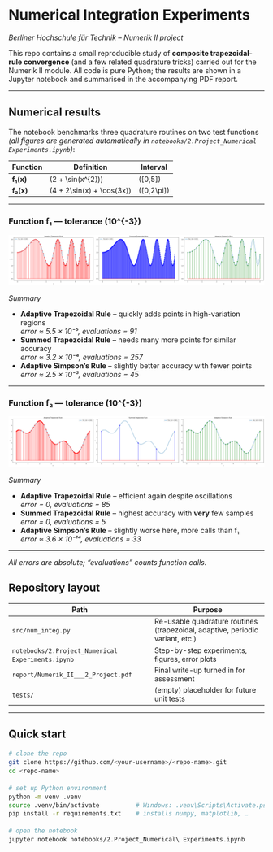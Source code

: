 # Numerical Integration Experiments
_Berliner Hochschule für Technik – Numerik II project_

This repo contains a small reproducible study of **composite trapezoidal-rule convergence** (and a few related quadrature tricks) carried out for the Numerik II module.  All code is pure Python; the results are shown in a Jupyter notebook and summarised in the accompanying PDF report.

---
## Numerical results

The notebook benchmarks three quadrature routines on two test functions  
*(all figures are generated automatically in `notebooks/2.Project_Numerical Experiments.ipynb`)*:

| Function | Definition | Interval |
|----------|------------|----------|
| **f₁(x)** | \(2 + \sin(x^{2})\) | \([0,5]\) |
| **f₂(x)** | \(4 + 2\sin(x) + \cos(3x)\) | \([0,2\pi]\) |

---

### Function f₁  — tolerance \(10^{-3}\)

<img src="images/f1_001.png" width="950">

*Summary*

* **Adaptive Trapezoidal Rule** – quickly adds points in high-variation regions  
  *error ≈ 5.5 × 10⁻⁵, evaluations = 91*
* **Summed Trapezoidal Rule** – needs many more points for similar accuracy  
  *error ≈ 3.2 × 10⁻⁴, evaluations = 257*
* **Adaptive Simpson’s Rule** – slightly better accuracy with fewer points  
  *error ≈ 2.5 × 10⁻³, evaluations = 45*

---

### Function f₂  — tolerance \(10^{-3}\)

<img src="images/f2_001.png" width="950">

*Summary*

* **Adaptive Trapezoidal Rule** – efficient again despite oscillations  
  *error = 0, evaluations = 85*
* **Summed Trapezoidal Rule** – highest accuracy with **very** few samples  
  *error = 0, evaluations = 5*
* **Adaptive Simpson’s Rule** – slightly worse here, more calls than f₁  
  *error ≈ 3.6 × 10⁻¹⁴, evaluations = 33*

---

*All errors are absolute; “evaluations” counts function calls.*




## Repository layout

| Path | Purpose |
|------|---------|
| `src/num_integ.py` | Re-usable quadrature routines (trapezoidal, adaptive, periodic variant, etc.) |
| `notebooks/2.Project_Numerical Experiments.ipynb` | Step-by-step experiments, figures, error plots |
| `report/Numerik_II___2_Project.pdf` | Final write-up turned in for assessment |
| `tests/` | (empty) placeholder for future unit tests |

---

## Quick start

```bash
# clone the repo
git clone https://github.com/<your-username>/<repo-name>.git
cd <repo-name>

# set up Python environment
python -m venv .venv
source .venv/bin/activate          # Windows: .venv\Scripts\Activate.ps1
pip install -r requirements.txt    # installs numpy, matplotlib, …

# open the notebook
jupyter notebook notebooks/2.Project_Numerical\ Experiments.ipynb
